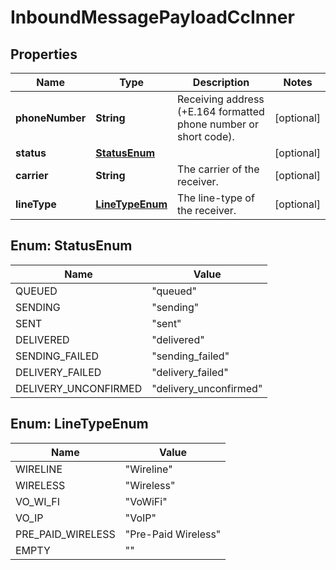 

# InboundMessagePayloadCcInner


## Properties

| Name | Type | Description | Notes |
|------------ | ------------- | ------------- | -------------|
|**phoneNumber** | **String** | Receiving address (+E.164 formatted phone number or short code). |  [optional] |
|**status** | [**StatusEnum**](#StatusEnum) |  |  [optional] |
|**carrier** | **String** | The carrier of the receiver. |  [optional] |
|**lineType** | [**LineTypeEnum**](#LineTypeEnum) | The line-type of the receiver. |  [optional] |



## Enum: StatusEnum

| Name | Value |
|---- | -----|
| QUEUED | &quot;queued&quot; |
| SENDING | &quot;sending&quot; |
| SENT | &quot;sent&quot; |
| DELIVERED | &quot;delivered&quot; |
| SENDING_FAILED | &quot;sending_failed&quot; |
| DELIVERY_FAILED | &quot;delivery_failed&quot; |
| DELIVERY_UNCONFIRMED | &quot;delivery_unconfirmed&quot; |



## Enum: LineTypeEnum

| Name | Value |
|---- | -----|
| WIRELINE | &quot;Wireline&quot; |
| WIRELESS | &quot;Wireless&quot; |
| VO_WI_FI | &quot;VoWiFi&quot; |
| VO_IP | &quot;VoIP&quot; |
| PRE_PAID_WIRELESS | &quot;Pre-Paid Wireless&quot; |
| EMPTY | &quot;&quot; |




